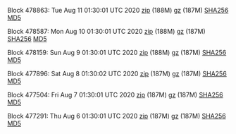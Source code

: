 Block 478863: Tue Aug 11 01:30:01 UTC 2020 [zip](https://files.01coin.io/mainnet/2020-08-11/bootstrap.dat.zip) (188M) [gz](https://files.01coin.io/mainnet/2020-08-11/bootstrap.dat.tar.gz) (187M) [SHA256](https://files.01coin.io/mainnet/2020-08-11/sha256.txt) [MD5](https://files.01coin.io/mainnet/2020-08-11/md5.txt)

Block 478587: Mon Aug 10 01:30:01 UTC 2020 [zip](https://files.01coin.io/mainnet/2020-08-10/bootstrap.dat.zip) (188M) [gz](https://files.01coin.io/mainnet/2020-08-10/bootstrap.dat.tar.gz) (187M) [SHA256](https://files.01coin.io/mainnet/2020-08-10/sha256.txt) [MD5](https://files.01coin.io/mainnet/2020-08-10/md5.txt)

Block 478159: Sun Aug  9 01:30:01 UTC 2020 [zip](https://files.01coin.io/mainnet/2020-08-09/bootstrap.dat.zip) (188M) [gz](https://files.01coin.io/mainnet/2020-08-09/bootstrap.dat.tar.gz) (187M) [SHA256](https://files.01coin.io/mainnet/2020-08-09/sha256.txt) [MD5](https://files.01coin.io/mainnet/2020-08-09/md5.txt)

Block 477896: Sat Aug  8 01:30:02 UTC 2020 [zip](https://files.01coin.io/mainnet/2020-08-08/bootstrap.dat.zip) (187M) [gz](https://files.01coin.io/mainnet/2020-08-08/bootstrap.dat.tar.gz) (187M) [SHA256](https://files.01coin.io/mainnet/2020-08-08/sha256.txt) [MD5](https://files.01coin.io/mainnet/2020-08-08/md5.txt)

Block 477504: Fri Aug  7 01:30:01 UTC 2020 [zip](https://files.01coin.io/mainnet/2020-08-07/bootstrap.dat.zip) (187M) [gz](https://files.01coin.io/mainnet/2020-08-07/bootstrap.dat.tar.gz) (187M) [SHA256](https://files.01coin.io/mainnet/2020-08-07/sha256.txt) [MD5](https://files.01coin.io/mainnet/2020-08-07/md5.txt)

Block 477291: Thu Aug  6 01:30:01 UTC 2020 [zip](https://files.01coin.io/mainnet/2020-08-06/bootstrap.dat.zip) (187M) [gz](https://files.01coin.io/mainnet/2020-08-06/bootstrap.dat.tar.gz) (187M) [SHA256](https://files.01coin.io/mainnet/2020-08-06/sha256.txt) [MD5](https://files.01coin.io/mainnet/2020-08-06/md5.txt)

